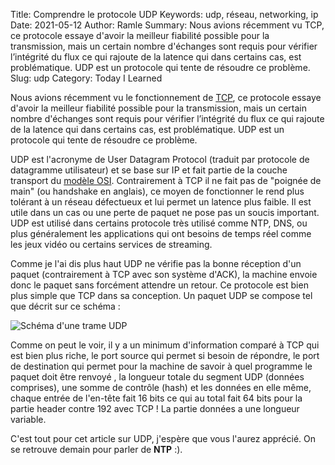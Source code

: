 Title: Comprendre le protocole UDP
Keywords: udp, réseau, networking, ip
Date: 2021-05-12
Author: Ramle
Summary: Nous avions récemment vu TCP, ce protocole essaye d'avoir la meilleur fiabilité possible pour la transmission, mais un certain nombre d'échanges sont requis pour vérifier l’intégrité du flux ce qui rajoute de la latence qui dans certains cas, est problématique. UDP est un protocole qui tente de résoudre ce problème.
Slug: udp
Category: Today I Learned

Nous avions récemment vu le fonctionnement de [TCP](https://blog.eban.bzh/today-i-learned/tcp.html), ce protocole essaye d'avoir la meilleur fiabilité possible pour la transmission, mais un certain nombre d'échanges sont requis pour vérifier l’intégrité du flux ce qui rajoute de la latence qui dans certains cas, est problématique. UDP est un protocole qui tente de résoudre ce problème.

UDP est l'acronyme de User Datagram Protocol (traduit par protocole de datagramme utilisateur) et se base sur IP et fait partie de la couche transport du [modèle OSI](https://fr.wikipedia.org/wiki/Mod%C3%A8le_OSI). Contrairement à TCP il ne fait pas de "poignée de main" (ou handshake en anglais), ce moyen de fonctionner le rend plus tolérant à un réseau défectueux et lui permet un latence plus faible. Il est utile dans un cas ou une perte de paquet ne pose pas un soucis important. UDP est utilisé dans certains protocole très utilisé comme NTP, DNS, ou plus généralement les applications qui ont besoins de temps réel comme les jeux vidéo ou certains services de streaming.

Comme je l'ai dis plus haut UDP ne vérifie pas la bonne réception d'un paquet (contrairement à TCP avec son système d'ACK), la machine envoie donc le paquet sans forcément attendre un retour. Ce protocole est bien plus simple que TCP dans sa conception. Un paquet UDP se compose tel que décrit sur ce schéma :

![Schéma d'une trame UDP](/static/img/udp/schema_trame.png)

Comme on peut le voir, il y a un minimum d'information comparé à TCP qui est bien plus riche, le port source qui permet si besoin de répondre, le port de destination qui permet pour la machine de savoir à quel programme le paquet doit être renvoyé , la longueur totale du segment UDP (données comprises), une somme de contrôle (hash) et les données en elle même, chaque entrée de l'en-tête fait 16 bits ce qui au total fait 64 bits pour la partie header contre 192 avec TCP ! La partie données a une longueur variable.

C'est tout pour cet article sur UDP, j'espère que vous l'aurez apprécié. On se retrouve demain pour parler de **NTP** :).
